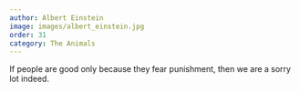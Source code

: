 ```yaml
---
author: Albert Einstein
image: images/albert_einstein.jpg
order: 31
category: The Animals
---
```


If people are good only because they fear punishment, then we are a sorry lot indeed.
